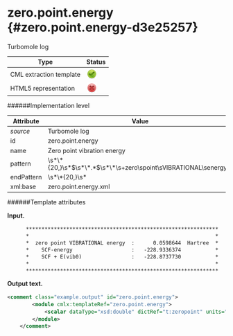 # zero.point.energy {#zero.point.energy-d3e25257}

Turbomole log

| Type                                                                                                                                                | Status                                                                                                                                              |
|----|----|
| CML extraction template                                                                                                                             | ![](/imgs/Total.png)                                                                                                                                |
| HTML5 representation                                                                                                                                | ![](/imgs/None.png)                                                                                                                                 |

######Implementation level

| Attribute                                                                                                                                           | Value                                                                                                                                               |
|----|----|
| *source*                                                                                                                                            | Turbomole log                                                                                                                                       |
| id                                                                                                                                                  | zero.point.energy                                                                                                                                   |
| name                                                                                                                                                | Zero point vibration energy                                                                                                                         |
| pattern                                                                                                                                             | \\s\*\\\*{20,}\\s\*\$\\s\*\\\*.\*\$\\s\*\\\*\\s+zero\\spoint\\sVIBRATIONAL\\senergy.\*                                                              |
| endPattern                                                                                                                                          | \\s\*\\\*{20,}\\s\*                                                                                                                                 |
| xml:base                                                                                                                                            | zero.point.energy.xml                                                                                                                               |

######Template attributes

**Input.**

          **************************************************************
          *                                                            *
          *  zero point VIBRATIONAL energy  :      0.0598644  Hartree  *
          *    SCF-energy                   :   -228.9336374           *
          *    SCF + E(vib0)                :   -228.8737730           *
          *                                                            *
          **************************************************************
        

**Output text.**

```xml
<comment class="example.output" id="zero.point.energy">
        <module cmlx:templateRef="zero.point.energy">
            <scalar dataType="xsd:double" dictRef="t:zeropoint" units="nonsi:hartree">0.0598644</scalar>
        </module> 
    </comment>
```
